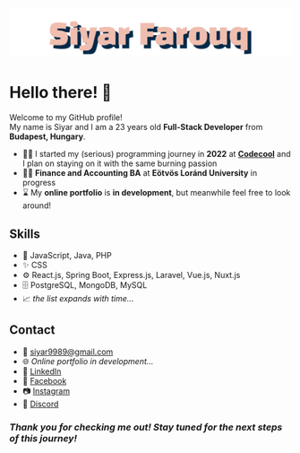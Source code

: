 <h1 align=center>
    <img alt="Siyar Farouq" src="./src/assets/Siyar%20Farouq.svg?raw=true"/>
</h1>

# Hello there! 👋

Welcome to my GitHub profile!\
My name is Siyar and I am a 23 years old **Full-Stack Developer** from **Budapest, Hungary**.

- 👨‍💻 I started my (serious) programming journey in **2022** at [**Codecool**](https://codecool.com) and I plan on staying on it with the same burning passion
- 👨‍🎓 **Finance and Accounting BA** at **Eötvös Loránd University** in progress
- ⌛ My **online portfolio** is **in development**, but meanwhile feel free to look around!

## Skills

- 🧠 JavaScript, Java, PHP
- ✨ CSS
-  ⚙ React.js, Spring Boot, Express.js, Laravel, Vue.js, Nuxt.js
-  🗄️ PostgreSQL, MongoDB, MySQL
-  📈 _the list expands with time..._

## Contact

- 📧 siyar9989@gmail.com
- 🌐 _Online portfolio in development..._
- 🔗 [LinkedIn](https://www.linkedin.com/in/siyar25)
- 📘 [Facebook](https://www.facebook.com/siyar.farouq)
- 📷 [Instagram](https://www.instagram.com/siyar25)
- 📡 [Discord](https://www.discord.com/users/siyar25)

### _Thank you for checking me out! Stay tuned for the next steps of this journey!_